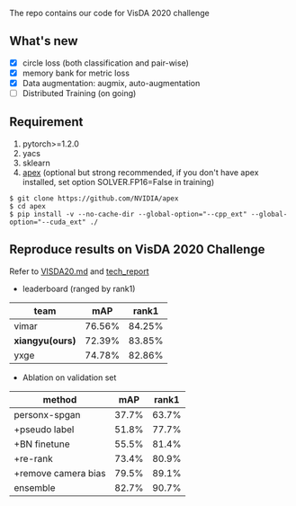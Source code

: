 The repo contains our code for VisDA 2020 challenge

## What's new
- [x] circle loss (both classification and pair-wise)
- [x] memory bank for metric loss
- [x] Data augmentation: augmix, auto-augmentation
- [ ] Distributed Training (on going)

## Requirement
1. pytorch>=1.2.0
2. yacs
3. sklearn
4. [apex](https://github.com/NVIDIA/apex) (optional but strong recommended, if you don't have apex
installed, set option SOLVER.FP16=False in training)
````
$ git clone https://github.com/NVIDIA/apex
$ cd apex
$ pip install -v --no-cache-dir --global-option="--cpp_ext" --global-option="--cuda_ext" ./
````

## Reproduce results on VisDA 2020 Challenge
Refer to [VISDA20.md](VISDA20.md) and [tech_report](tech_report.pdf)

- leaderboard (ranged by rank1)

|team|mAP|rank1|
|----|---|-----|
|vimar|76.56%|84.25%|
|**xiangyu(ours)**|72.39%|83.85%|
|yxge|74.78%|82.86%|

- Ablation on validation set

|method|mAP|rank1|
|------|---|-----|
|personx-spgan|37.7%|63.7%|
|+pseudo label|51.8%|77.7%|
|+BN finetune|55.5%|81.4%|
|+re-rank|73.4%|80.9%|
|+remove camera bias|79.5%|89.1%|
|ensemble|82.7%|90.7%|